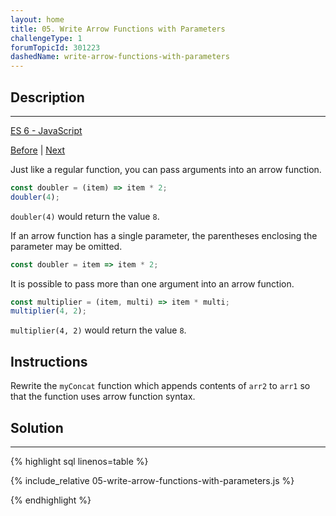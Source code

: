 ```yaml
---
layout: home 
title: 05. Write Arrow Functions with Parameters
challengeType: 1
forumTopicId: 301223
dashedName: write-arrow-functions-with-parameters
---
```


<div class="row">
<div class="columnStmt" markdown="1">

## Description
------

[ES 6 -  JavaScript](./README.md) 

[Before](./04-use-arrow-functions-to-write-concise-anonymous-functions.md)  | [Next](./06-set-default-parameters-for-your-functions.md)

Just like a regular function, you can pass arguments into an arrow function.

```js
const doubler = (item) => item * 2;
doubler(4);
```

`doubler(4)` would return the value `8`.

If an arrow function has a single parameter, the parentheses enclosing the parameter may be omitted.

```js
const doubler = item => item * 2;
```

It is possible to pass more than one argument into an arrow function.

```js
const multiplier = (item, multi) => item * multi;
multiplier(4, 2);
```

`multiplier(4, 2)` would return the value `8`.

##  Instructions 

Rewrite the `myConcat` function which appends contents of `arr2` to `arr1` so that the function uses arrow function syntax.

</div>
<div class="columnSol" markdown="1">

## Solution
------

{% highlight sql linenos=table %}

{% include_relative 05-write-arrow-functions-with-parameters.js %}

{% endhighlight %}

</div>
</div>


